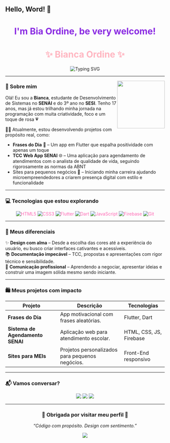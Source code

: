 ## Hello, Word! 💜

<h1 align="center" style="color:#8A2BE2;">I'm Bia Ordine, be very welcome!</h1>
<p align="center">
  <h1 align="center" style="color:#ffb6c1;">✨ Bianca Ordine ✨</h1>
<p align="center">
  <img src="https://readme-typing-svg.herokuapp.com/?font=Fira+Code&size=22&pause=1000&color=FF69B4&center=true&vCenter=true&width=435&lines=Desenvolvedora+em+ascensão;Apaixonada+por+tecnologia+e+impacto+social;Criando+com+propósito+e+estilo!" alt="Typing SVG" />
</p>

---

<img align="right" height="150em" src="https://i.pinimg.com/originals/8d/8a/6e/8d8a6eb2caa1a0c2e56a8800cf4c6b6b.gif"/>

### 🌸 Sobre mim

Olá! Eu sou a **Bianca**, estudante de Desenvolvimento de Sistemas no **SENAI** e do 3º ano no **SESI**. Tenho 17 anos, mas já estou trilhando minha jornada na programação com muita criatividade, foco e um toque de rosa 💗

👩‍💻 Atualmente, estou desenvolvendo projetos com propósito real, como:

- **Frases do Dia** 📱 – Um app em Flutter que espalha positividade com apenas um toque
- **TCC Web App SENAI** 🌐 – Uma aplicação para agendamento de atendimentos com o analista de qualidade de vida, seguindo rigorosamente as normas da ABNT
- Sites para pequenos negócios 💼 – Iniciando minha carreira ajudando microempreendedores a criarem presença digital com estilo e funcionalidade

---

### 💻 Tecnologias que estou explorando

<div align="center" style="color:#ff69b4;">
  
  ![HTML5](https://img.shields.io/badge/-HTML5-E34F26?style=flat&logo=html5&logoColor=white)
  ![CSS3](https://img.shields.io/badge/-CSS3-1572B6?style=flat&logo=css3)
  ![Flutter](https://img.shields.io/badge/-Flutter-02569B?style=flat&logo=flutter&logoColor=white)
  ![Dart](https://img.shields.io/badge/-Dart-0175C2?style=flat&logo=dart)
  ![JavaScript](https://img.shields.io/badge/-JavaScript-F7DF1E?style=flat&logo=javascript&logoColor=black)
  ![Firebase](https://img.shields.io/badge/-Firebase-FFCA28?style=flat&logo=firebase&logoColor=black)
  ![Git](https://img.shields.io/badge/-Git-F05032?style=flat&logo=git&logoColor=white)
  
</div>

---

### 🌷 Meus diferenciais

✨ **Design com alma** – Desde a escolha das cores até a experiência do usuário, eu busco criar interfaces cativantes e acessíveis.  
📚 **Documentação impecável** – TCC, propostas e apresentações com rigor técnico e sensibilidade.  
💬 **Comunicação profissional** – Aprendendo a negociar, apresentar ideias e construir uma imagem sólida mesmo sendo iniciante.

---

### 🛍️ Meus projetos com impacto

| Projeto | Descrição | Tecnologias |
|--------|-----------|--------------|
| **Frases do Dia** | App motivacional com frases aleatórias. | Flutter, Dart |
| **Sistema de Agendamento SENAI** | Aplicação web para atendimento escolar. | HTML, CSS, JS, Firebase |
| **Sites para MEIs** | Projetos personalizados para pequenos negócios. | Front-End responsivo |

---

### 📬 Vamos conversar?

<div align="center">
  <a href="mailto:bianca.ordine@gmail.com"><img src="https://img.shields.io/badge/email-%23ff69b4.svg?style=for-the-badge&logo=gmail&logoColor=white"/></a>
  <a href="https://www.linkedin.com/in/bianca-ordine/"><img src="https://img.shields.io/badge/linkedin-%23d63384.svg?style=for-the-badge&logo=linkedin&logoColor=white"/></a>
  <a href="https://github.com/biancaordine"><img src="https://img.shields.io/badge/github-%23ff69b4.svg?style=for-the-badge&logo=github&logoColor=white"/></a>
</div>

---

<h3 align="center">🌺 Obrigada por visitar meu perfil 🌺</h3>
<p align="center"><i>“Código com propósito. Design com sentimento.”</i></p>
<p align="center">
  <img src="https://capsule-render.vercel.app/api?type=wave&color=FFB6C1&height=100&section=footer"/>
</p>
